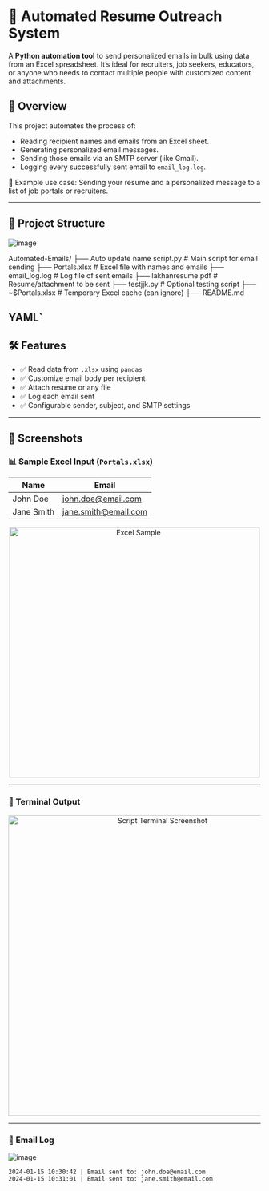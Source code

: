 # 📧 Automated Resume Outreach System

A **Python automation tool** to send personalized emails in bulk using data from an Excel spreadsheet. It’s ideal for recruiters, job seekers, educators, or anyone who needs to contact multiple people with customized content and attachments.


## 📝 Overview

This project automates the process of:

- Reading recipient names and emails from an Excel sheet.
- Generating personalized email messages.
- Sending those emails via an SMTP server (like Gmail).
- Logging every successfully sent email to `email_log.log`.

📄 Example use case: Sending your resume and a personalized message to a list of job portals or recruiters.

---

## 📂 Project Structure
![image](https://github.com/user-attachments/assets/05472d02-bb56-4c27-9809-02456f1a8a83)

Automated-Emails/
├── Auto update name script.py # Main script for email sending
├── Portals.xlsx # Excel file with names and emails
├── email_log.log # Log file of sent emails
├── lakhanresume.pdf # Resume/attachment to be sent
├── testjjk.py # Optional testing script
├── ~$Portals.xlsx # Temporary Excel cache (can ignore)
├── README.md


YAML`
---

## 🛠 Features

- ✅ Read data from `.xlsx` using `pandas`
- ✅ Customize email body per recipient
- ✅ Attach resume or any file
- ✅ Log each email sent
- ✅ Configurable sender, subject, and SMTP settings

---

## 📸 Screenshots

### 📊 Sample Excel Input (`Portals.xlsx`)

| Name      | Email               |
|-----------|---------------------|
| John Doe  | john.doe@email.com  |
| Jane Smith| jane.smith@email.com|

<p align="center">
  <img src="images/excel-sample.png" alt="Excel Sample" width="500"/>
</p>

---

### 💌 Terminal Output

<p align="center">
  <img src="images/terminal-screenshot.png" alt="Script Terminal Screenshot" width="600"/>
</p>

---

### 📁 Email Log
![image](https://github.com/user-attachments/assets/e50cbf04-bff6-4ea9-8997-da77412ffe8e)

```text
2024-01-15 10:30:42 | Email sent to: john.doe@email.com
2024-01-15 10:31:01 | Email sent to: jane.smith@email.com




